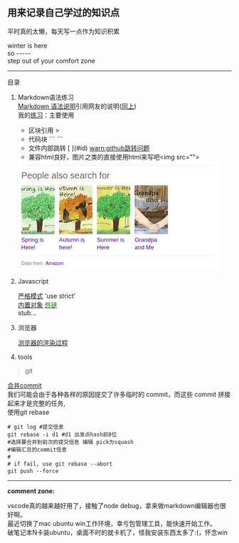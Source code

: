 ## 用来记录自己学过的知识点
平时真的太懒，每天写一点作为知识积累  

winter is here  
so  -----  
step out of your comfort zone  

--- 
 目录
1. Markdown语法练习  
    [Markdown 语法说明](http://www.appinn.com/markdown/)引用网友的说明([同上](http://wowubuntu.com/markdown/))  
    我的[练习](testMD.md)：主要使用  
    - 区块引用 >  
    - 代码块 \`\`\` \`\`\`  
    - 文件内部跳转 \[ ](#id) [warn:github跳转问题](https://www.zhihu.com/question/58630229/answer/191984051)  
    - 兼容html良好，图片之类的直接使用html来写吧\<img src="">  

    <img src="img/bing.png">

2. Javascript

    [严格模式](/javascript/usestrict.md) 'use strict'  
    [内置对象](/javascript/object.md)  [<font color="green">外链</font>](http://blog.csdn.net/baok1592/article/details/6478261)  
    stub...
    
3. 浏览器

    [浏览器的渲染过程](/browser/render.md)

4. tools

 >    git  

 [合并commit](http://www.jianshu.com/p/964de879904a)  
 我们可能会由于各种各样的原因提交了许多临时的 commit，而这些 commit 拼接起来才是完整的任务,  
 使用git rebase
```
# git log #提交信息
git rebase -i d1 #d1 出发点hash前8位
#选择要合并到前次的提交信息 编辑 pick为squash
#编辑汇总的commit信息
#
# if fail, use git rebase --abort
git push --force 
```

---
**comment zone:**

vscode真的越来越好用了，接触了node debug，拿来做markdown编辑器也很好啊。  
最近切换了mac ubuntu win工作环境，幸亏包管理工具，能快速开始工作。  
破笔记本N卡装ubuntu，桌面不时的就卡机了，怪我安装东西太多了:(，怀念win